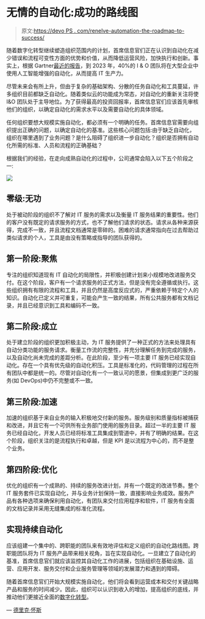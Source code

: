 # 无情的自动化:成功的路线图

> 原文:[https://devo PS . com/renelve-automation-the-roadmap-to-success/](https://devops.com/relentless-automation-the-roadmap-to-success/)

随着数字化转型继续塑造组织范围内的计划，首席信息官们正在认识到自动化在减少错误和流程可变性方面的优势和价值，从而降低运营风险，加快执行和创新。事实上，根据 Gartner[最近的报告](https://www.gartner.com/smarterwithgartner/gartner-predicts-the-future-of-ai-technologies/)，到 2023 年，40%的 I & O 团队将在大型企业中使用人工智能增强的自动化，从而提高 IT 生产力。

尽管未来会有所上升，但由于复杂的基础架构、分散的任务自动化和工具蔓延，许多组织目前都缺乏自动化。随着类似云的功能成为常态，对自动化的重新关注将使 I&O 团队处于主导地位。为了获得最高的投资回报率，首席信息官们应该首先审核他们的组织，以确定自动化的需求水平以及需要自动化的具体领域。

任何组织要想大规模实施自动化，都必须有一个明确的任务。首席信息官需要向组织提出正确的问题，以确定自动化的基准。这些核心问题包括:由于缺乏自动化，组织在哪里遇到了业务问题？是什么阻碍了组织进一步自动化？组织是否拥有自动化所需的标准、人员和流程的正确基础？

根据我们的经验，在走向成熟自动化的过程中，公司通常会陷入以下五个阶段之一:

![](../Images/f9df7a1f3d3628a64cf94acf09098367.png)

## **零级:无功**

处于被动阶段的组织不了解对 IT 服务的需求以及衡量 IT 服务结果的重要性。他们的客户没有既定的请求服务的方式，也不了解他们请求的状态。请求从各种来源获得，完成不一致，并且流程文档通常是零碎的。困难的请求通常指向在过去帮助过类似请求的个人，工具是由没有策略或指导的团队获得的。

## **第一阶段:聚焦**

专注的组织知道现有 IT 自动化的局限性，并积极创建计划来小规模地改进服务交付。在这个阶段，客户有一个请求服务的正式方法，但是没有完全遵循或执行。这些组织拥有有限的流程和工具，并且仍然是高度反应式的，严重依赖于特定个人的知识。自动化已定义并可重复，可能会产生一致的结果，所有公共服务都有文档记录，并且已经意识到工具和编码不一致。

## **第二阶段:成立**

处于建立阶段的组织更加积极主动，为 IT 服务提供了一种正式的方法来处理具有自动分类功能的服务请求。衡量工作流的完整性，并充分理解任务到完成的服务，以及自动化尚未完成的差距分析。在此阶段，至少有一项主要 IT 服务已经实现自动化。存在一个具有优先级的自动化积压。工具是标准化的，代码管理的过程在所有团队中都是统一的。尽管对自动化有一个一致认可的愿景，但集成到更广泛的服务(如 DevOps)中仍不完整或不一致。

## **第三阶段:加速**

加速的组织基于来自业务的输入积极地交付新的服务。服务级别和质量指标被捕获和改进，并且它有一个可供所有业务部门使用的服务目录。超过一半的主要 IT 服务已经自动化，开发人员已经将标准工具集成到管道中，并有了明确的结果。在这个阶段，组织关注的是流程执行和卓越，但是 KPI 是以流程为中心的，而不是整个业务。

## **第四阶段:优化**

优化的组织有一个成熟的、持续的服务改进计划，并有一个既定的改进节奏。整个 IT 服务套件已实现自动化，并与业务计划保持一致，直接影响业务成效。服务产品有各种选项来确保利用自动化，有团队来交付应用程序和软件，IT 服务有全面的文档记录并采用无缝集成的标准化流程。

## **实现持续自动化**

应该组建一个集中的、跨职能的团队来有效地评估和定义组织的自动化路线图。跨职能团队将为 IT 服务产品带来相关视角，旨在实现自动化。一旦建立了自动化的基准，首席信息官们就应该监控其自动化工作的进展，包括组织在基础设施、运营、应用开发、服务交付和企业服务管理等领域的发展潜力和遇到的障碍。

随着首席信息官们开始大规模实施自动化，他们将会看到运营成本和交付关键战略产品和服务的时间减少。因此，组织可以认识到收入的增加，提高组织的底线，并推动他们更接近全面的[数字化转型](https://devops.com/digital-transformations-fall-short-survey-claims/)。

— [德里克·怀斯](https://devops.com/author/derek-wise/)